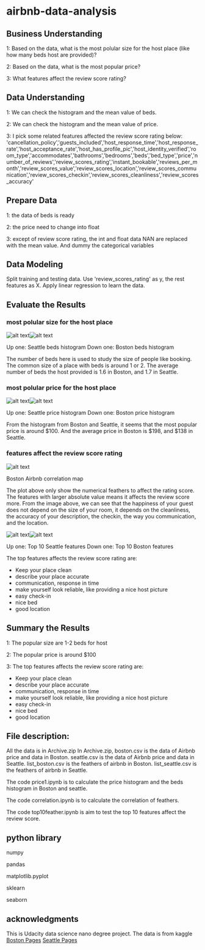 # airbnb-data-analysis


## Business Understanding

1: Based on the data, what is the most polular size for the host place (like how many beds host are provided)?

2: Based on the data, what is the most popular price?

3: What features affect the review score rating?

## Data Understanding

1: We can check the histogram and the mean value of beds.

2: We can check the histogram and the mean value of price.

3: I pick some related features affected the review score rating below: 'cancellation_policy','guests_included','host_response_time','host_response_rate','host_acceptance_rate','host_has_profile_pic','host_identity_verified','room_type','accommodates','bathrooms','bedrooms','beds','bed_type','price','number_of_reviews','review_scores_rating','instant_bookable','reviews_per_month','review_scores_value','review_scores_location','review_scores_communication','review_scores_checkin','review_scores_cleanliness','review_scores_accuracy'

## Prepare Data

1: the data of beds is ready

2: the price need to change into float

3: except of review score rating, the int and float data NAN are replaced with the mean value. And dummy the categorical variables 

## Data Modeling

Split training and testing data. Use 'review_scores_rating' as y, the rest features as X. Apply linear regression to learn the data.

## Evaluate the Results

 ### most polular size for the host place
![alt text](https://github.com/bamboo120/airbnb-data-analysis/blob/main/Seattle_beds.png "Seattle Airbnb beds")![alt text](https://github.com/bamboo120/airbnb-data-analysis/blob/main/Boston_beds.png)

Up one: Seattle beds histogram Down one: Boston beds histogram

The number of beds here is used to study the size of people like booking. The common size of a place with beds is around 1 or 2. The average number of beds the host provided is 1.6 in Boston, and 1.7 in Seattle. 

 ### most polular price for the host place
![alt text](https://github.com/bamboo120/airbnb-data-analysis/blob/main/seattle_price.png "Seattle Airbnb beds")![alt text](https://github.com/bamboo120/airbnb-data-analysis/blob/main/boston_price.png)

Up one: Seattle price histogram Down one: Boston price histogram

From the histogram from Boston and Seattle, it seems that the most popular price is around $100. And the average price in Boston is $198, and $138 in Seattle. 


### features affect the review score rating

![alt text](https://github.com/bamboo120/airbnb-data-analysis/blob/main/cor.png)

Boston Airbnb correlation map

The plot above only show the numerical feathers to affect the rating score. The features with larger absolute value means it affects the review score more. From the image above, we can see that the happiness of your guest does not depend on the size of your room, it depends on the cleanliness, the accuracy of your description, the checkin, the way you communication, and the location.

![alt text](https://github.com/bamboo120/airbnb-data-analysis/blob/main/seattle_feather.png "Seattle Airbnb beds")![alt text](https://github.com/bamboo120/airbnb-data-analysis/blob/main/boston_feather.png)

Up one: Top 10 Seattle features Down one: Top 10 Boston features 

The top features affects the review score rating are:

- Keep your place clean
- describe your place accurate
- communication, response in time
- make yourself look reliable, like providing a nice host picture
- easy check-in
- nice bed
- good location

## Summary the Results

1: The popular size are 1-2 beds for host

2: The popular price is around $100

3: The top features affects the review score rating are:

- Keep your place clean
- describe your place accurate
- communication, response in time
- make yourself look reliable, like providing a nice host picture
- easy check-in
- nice bed
- good location

## File description: 
All the data is in Archive.zip
In Archive.zip, boston.csv is the data of Airbnb price and data in Boston. seattle.csv is the data of Airbnb price and data in Seattle.
list_boston.csv is the feathers of airbnb in Boston. list_seattle.csv is the feathers of airbnb in Seattle. 

The code price1.ipynb is to calculate the price histogram and the beds histogram in Boston and seattle.

The code correlation.ipynb is to calculate the correlation of feathers.

The code top10feather.ipynb is aim to test the top 10 features affect the review score.

## python library

numpy

pandas

matplotlib.pyplot

sklearn

seaborn

## acknowledgments

This is Udacity data science nano degree project. The data is from kaggle [Boston Pages](https://www.kaggle.com/airbnb/seattle/data) [Seattle Pages](https://www.kaggle.com/airbnb/boston)
